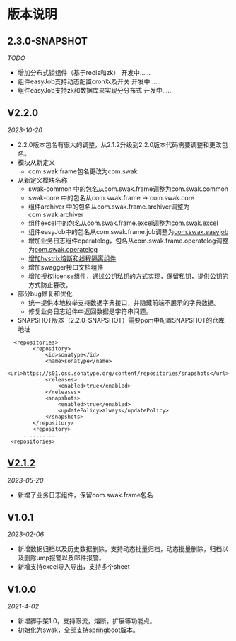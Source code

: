 # 版本说明

## 2.3.0-SNAPSHOT
*TODO*
- 增加分布式锁组件（基于redis和zk） 开发中......
- 组件easyJob支持动态配置cron以及开关 开发中......
- 组件easyJob支持zk和数据库来实现分分布式  开发中......

## V2.2.0
*2023-10-20*
- 2.2.0版本包名有很大的调整，从2.1.2升级到2.2.0版本代码需要调整和更改包名。
- 模块从新定义
    - com.swak.frame包名更改为com.swak
- 从新定义模块名称
    - swak-common 中的包名从com.swak.frame调整为com.swak.common
    - swak-core 中的包名从com.swak.frame -> com.swak.core
    - 组件archiver 中的包名从com.swak.frame.archiver调整为com.swak.archiver
    - 组件excel中的包名从com.swak.frame.excel调整为[com.swak.excel](https://mcolley.gitee.io/swak/#/components/swak-excel)
    - 组件easyJob中的包名从com.swak.frame.job调整为[com.swak.easyjob](https://mcolley.gitee.io/swak/#/components/swak-job)
    - 增加业务日志组件operatelog，包名从com.swak.frame.operatelog调整为[com.swak.operatelog](https://mcolley.gitee.io/swak/#/components/swak-operatelog) 
    - [增加hystrix熔断和线程隔离组件](https://mcolley.gitee.io/swak/#/components/swak-hystrix)
    - 增加swagger接口文档组件
    - 增加授权license组件，通过公钥私钥的方式实现，保留私钥，提供公钥的方式防止篡改。
- 部分bug修复和优化
    - 统一提供本地枚举支持数据字典接口，并隐藏前端不展示的字典数据。
    - 修复业务日志组件中返回数据是字符串问题。
- SNAPSHOT版本（2.2.0-SNAPSHOT）需要pom中配置SNAPSHOT的仓库地址
```
  <repositories>
        <repository>
            <id>sonatype</id>
            <name>sonatype</name>
            <url>https://s01.oss.sonatype.org/content/repositories/snapshots</url>
            <releases>
                <enabled>true</enabled>
            </releases>
            <snapshots>
                <enabled>true</enabled>
                <updatePolicy>always</updatePolicy>
            </snapshots>
        </repository>
        <repository>
     ..........
 <repositories>
```

## [V2.1.2 ](https://gitee.com/mcolley/swak/tree/2.1.2/)
*2023-05-20*
- 新增了业务日志组件，保留com.swak.frame包名

## V1.0.1
*2023-02-06*
- 新增数据归档以及历史数据删除，支持动态批量归档，动态批量删除，归档以及删除ump报警以及邮件报警。
- 新增支持excel导入导出，支持多个sheet

## V1.0.0
*2021-4-02*
- 新增脚手架1.0，支持限流，熔断，扩展等功能点。
- 初始化为swak，全部支持springboot版本。